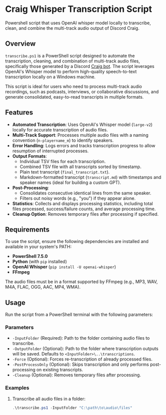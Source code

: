 # Craig Whisper Transcription Script

Powershell script that uses OpenAI whisper model locally to transcribe, clean, and combine the multi-track audio output of Discord Craig.

## Overview

`transcribe.ps1` is a PowerShell script designed to automate the transcription, cleaning, and combination of multi-track audio files, specifically those generated by a Discord [Craig bot](https://craig.chat/). The script leverages OpenAI's Whisper model to perform high-quality speech-to-text transcription locally on a Windows machine.

This script is ideal for users who need to process multi-track audio recordings, such as podcasts, interviews, or collaborative discussions, and generate consolidated, easy-to-read transcripts in multiple formats.

## Features

- **Automated Transcription**: Uses OpenAI's Whisper model (`large-v2`) locally for accurate transcription of audio files.
- **Multi-Track Support**: Processes multiple audio files with a naming convention (`n-playername_m`) to identify speakers.
- **Error Handling**: Logs errors and tracks transcription progress to allow resumption of interrupted processes.
- **Output Formats**:
  - Individual TSV files for each transcription.
  - Combined TSV file with all transcripts sorted by timestamp.
  - Plain text transcript (`final_transcript.txt`).
  - Markdown-formatted transcript (`transcript.md`) with timestamps and speaker names (ideal for building a custom GPT).
- **Post-Processing**:
  - Consolidates consecutive identical lines from the same speaker.
  - Filters out noisy words (e.g., "you") if they appear alone.
- **Statistics**: Collects and displays processing statistics, including total files processed, success/failure counts, and average processing time.
- **Cleanup Option**: Removes temporary files after processing if specified.

## Requirements

To use the script, ensure the following dependencies are installed and available in your system's PATH:

- **PowerShell 7.5.0**
- **Python** (with `pip` installed)
- **OpenAI Whisper** (`pip install -U openai-whisper`)
- **FFmpeg**

The audio files must be in a format supported by FFmpeg (e.g., MP3, WAV, M4A, FLAC, OGG, AAC, MP4, WMA).

## Usage

Run the script from a PowerShell terminal with the following parameters:

### Parameters

- `-InputFolder` (Required): Path to the folder containing audio files to transcribe.
- `-OutputFolder` (Optional): Path to the folder where transcription outputs will be saved. Defaults to `<InputFolder>\..\transcriptions`.
- `-Force` (Optional): Forces re-transcription of already processed files.
- `-PostProcessOnly` (Optional): Skips transcription and only performs post-processing on existing transcripts.
- `-Cleanup` (Optional): Removes temporary files after processing.

### Examples

1. Transcribe all audio files in a folder:
   ```ps1
   .\transcribe.ps1 -InputFolder "C:\path\to\audio\files"